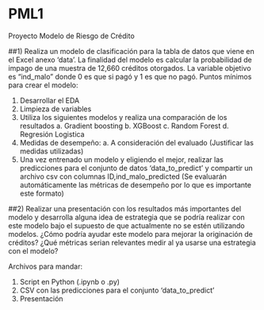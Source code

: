 # PML1
Proyecto Modelo de Riesgo de Crédito 

##1)
Realiza un modelo de clasificación para la tabla de datos que viene en el Excel anexo ‘data’.
La finalidad del modelo es calcular la probabilidad de impago de una muestra de 12,660 créditos otorgados.
La variable objetivo es “ind_malo” donde 0 es que si pagó y 1 es que no pagó.
Puntos mínimos para crear el modelo:

1.	Desarrollar el EDA
2.	Limpieza de variables
3.	Utiliza los siguientes modelos y realiza una comparación de los resultados
a.	Gradient boosting
b.	XGBoost
c.	Random Forest
d.	Regresión Logistica
4.	Medidas de desempeño:
a.	A consideración del evaluado (Justificar las medidas utilizadas)
5.	Una vez entrenado un modelo y eligiendo el mejor, realizar las predicciones para el conjunto de datos ‘data_to_predict’ y compartir un archivo csv con columnas ID,ind_malo_predicted (Se evaluarán automáticamente las métricas de desempeño por lo que es importante este formato)

##2)
Realizar una presentación con los resultados más importantes del modelo y desarrolla alguna idea de estrategia que se podría realizar con este modelo bajo el supuesto de que actualmente no se estén utilizando modelos.
¿Cómo podría ayudar este modelo para mejorar la originación de créditos?
¿Qué métricas serian relevantes medir al ya usarse una estrategia con el modelo?

Archivos para mandar:
1.	Script en Python (.ipynb o .py) 
2.	CSV con las predicciones para el conjunto ‘data_to_predict’
3.	Presentación
